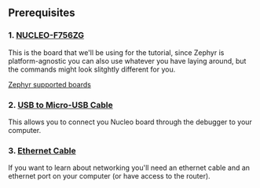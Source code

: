 ## Prerequisites

### 1. [NUCLEO-F756ZG](https://www.st.com/en/evaluation-tools/nucleo-f756zg.html)
This is the board that we'll be using for the tutorial, since Zephyr is platform-agnostic you can also use whatever you have laying around, but the commands might look slitghtly different for you.

[Zephyr supported boards](https://docs.zephyrproject.org/latest/boards/index.html#boards)

### 2. [USB to Micro-USB Cable](https://www.google.com/search?q=micro+usb)
This allows you to connect you Nucleo board through the debugger to your computer.

### 3. [Ethernet Cable](https://www.google.com/search?q=ethernet)
If you want to learn about networking you'll need an ethernet cable and an ethernet port on your computer (or have access to the router).